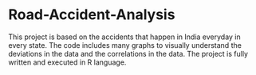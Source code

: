 # Road-Accident-Analysis
This project is based on the accidents that happen in India everyday in every state.
The code includes many graphs to visually understand the deviations in the data and the correlations in the data.
The project is fully written and executed in R language.
